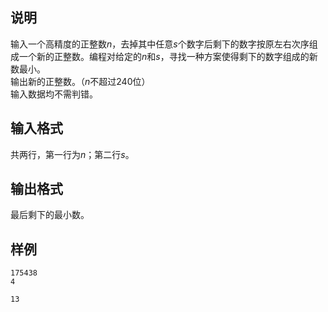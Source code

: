 <h2>说明</h2>

输入一个高精度的正整数$n$，去掉其中任意$s$个数字后剩下的数字按原左右次序组成一个新的正整数。编程对给定的$n$和$s$，寻找一种方案使得剩下的数字组成的新数最小。<br />
输出新的正整数。（$n$不超过$240$位）<br />
输入数据均不需判错。
<h2>输入格式</h2>

共两行，第一行为$n$；第二行$s$。

<h2>输出格式</h2>

最后剩下的最小数。

<h2>样例</h2>
<pre><code class="language-input1">175438
4</code></pre><pre><code class="language-output1">13</code></pre>
